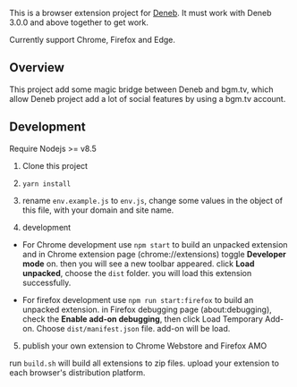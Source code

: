 This is a browser extension project for [Deneb](https://github.com/lordfriend/Deneb). It must work with Deneb 3.0.0 and above together to get work.

Currently support Chrome, Firefox and Edge.

## Overview

This project add some magic bridge between Deneb and bgm.tv, which allow Deneb project add a lot of social features by
using a bgm.tv account.

## Development

Require Nodejs >= v8.5

1. Clone this project

2. `yarn install`

3. rename `env.example.js` to `env.js`, change some values in the object of this file, with your domain and site name.

4. development

- For Chrome development use `npm start` to build an unpacked extension and in Chrome extension page (chrome://extensions)
toggle **Developer mode** on. then you will see a new toolbar appeared. click **Load unpacked**, choose the `dist` folder.
you will load this extension successfully.

- For firefox development use `npm run start:firefox` to build an unpacked extension. in Firefox debugging page (about:debugging),
check the **Enable add-on debugging**, then click Load Temporary Add-on. Choose `dist/manifest.json` file. add-on will be load.

5. publish your own extension to Chrome Webstore and Firefox AMO

run `build.sh` will build all extensions to zip files. upload your extension to each browser's distribution platform.